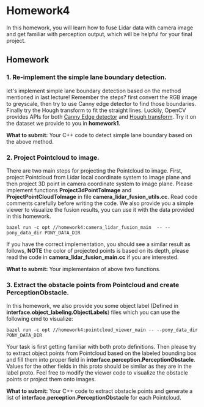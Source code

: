 # Homework4

In this homework, you will learn how to fuse Lidar data with camera image and get familiar with perception output, which will be helpful for your final project.

## Homework

### 1. Re-implement the simple lane boundary detection.
let's implement simple lane boundary detection based on the method mentioned in last lecture! Remember the steps? first convert the RGB image to greyscale, then try to use Canny edge detector to find those boundaries. Finally try the Hough transform to fit the straight lines. Luckily, OpenCV provides APIs for both [Canny Edge detector](https://docs.opencv.org/2.4/doc/tutorials/imgproc/imgtrans/canny_detector/canny_detector.html) and [Hough transform](https://docs.opencv.org/2.4/doc/tutorials/imgproc/imgtrans/hough_lines/hough_lines.html). Try it on the dataset we provide to you in **homework1**.

**What to submit:** Your C++ code to detect simple lane boundary based on the above method.

### 2. Project Pointcloud to image.
There are two main steps for projecting the Pointcloud to image. 
First, project Pointcloud from Lidar local coordinate system to image plane and then project 3D point in camera coordinate system to image plane. 
Please implement functions **Project3dPointToImage** and **ProjectPointCloudToImage** in file **camera_lidar_fusion_utils.cc**. 
Read code comments carefully before writing the code. We also provide you a simple viewer to visualize the fusion results, you can use it with the data provided in this homework.

`bazel run -c opt //homework4:camera_lidar_fusion_main  -- --pony_data_dir PONY_DATA_DIR`

If you have the correct implementation, you should see a similar result as follows, **NOTE** the color of projected points is based on its depth, please read the code in **camera_lidar_fusion_main.cc** if you are interested.


**What to submit:** Your implementaion of above two functions.

### 3. Extract the obstacle points from Pointcloud and create PerceptionObstacle.
In this homework, we also provide you some object label (Defined in **interface.object_labeling.ObjectLabels**) files which you can use the following cmd to visualize:

`bazel run -c opt //homework4:pointcloud_viewer_main -- --pony_data_dir PONY_DATA_DIR`

Your task is first getting familiar with both proto definitions. 
Then please try to extract object points from Pointcloud based on the labeled bounding box and fill them into proper field in **interface.perception.PerceptionObstacle**. 
Values for the other fields in this proto should be similar as they are in the label proto. 
Feel free to modify the viewer code to visualize the obstacle points or project them onto images.

**What to submit:** Your C++ code to extract obstacle points and generate a list of **interface.perception.PerceptionObstacle** for each Pointcloud.

